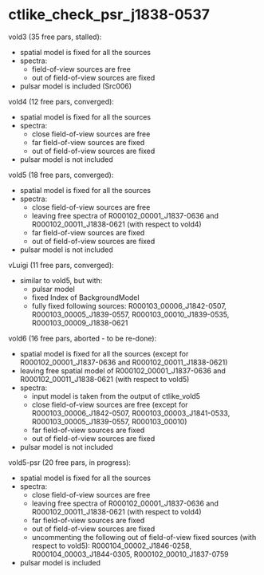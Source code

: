 # ctlike_check_psr_j1838-0537

vold3 (35 free pars, stalled):
- spatial model is fixed for all the sources
- spectra:
  - field-of-view sources are free
  - out of field-of-view sources are fixed
- pulsar model is included (Src006)

vold4 (12 free pars, converged): 
- spatial model is fixed for all the sources
- spectra:
  - close field-of-view sources are free
  - far field-of-view sources are fixed
  - out of field-of-view sources are fixed
- pulsar model is not included

vold5 (18 free pars, converged): 
- spatial model is fixed for all the sources
- spectra:
  - close field-of-view sources are free
  - leaving free spectra of R000102_00001_J1837-0636 and R000102_00011_J1838-0621 (with respect to vold4)
  - far field-of-view sources are fixed
  - out of field-of-view sources are fixed
- pulsar model is not included

vLuigi (11 free pars, converged):
- similar to vold5, but with:
  - pulsar model
  - fixed Index of BackgroundModel
  - fully fixed following sources: R000103_00006_J1842-0507, R000103_00005_J1839-0557, R000103_00010_J1839-0535, R000103_00009_J1838-0621

vold6 (16 free pars, aborted - to be re-done):
- spatial model is fixed for all the sources (except for R000102_00001_J1837-0636 and R000102_00011_J1838-0621)
- leaving free spatial model of R000102_00001_J1837-0636 and R000102_00011_J1838-0621 (with respect to vold5)
- spectra:
  - input model is taken from the output of ctlike_vold5
  - close field-of-view sources are free (except for R000103_00006_J1842-0507, R000103_00003_J1841-0533, R000103_00005_J1839-0557, R000103_00010)
  - far field-of-view sources are fixed
  - out of field-of-view sources are fixed
- pulsar model is not included

vold5-psr (20 free pars, in progress):
- spatial model is fixed for all the sources
- spectra:
  - close field-of-view sources are free
  - leaving free spectra of R000102_00001_J1837-0636 and R000102_00011_J1838-0621 (with respect to vold4)
  - far field-of-view sources are fixed
  - out of field-of-view sources are fixed
  - uncommenting the following out of field-of-view fixed sources (with respect to vold5): R000104_00002_J1846-0258, R000104_00003_J1844-0305, R000102_00010_J1837-0759
- pulsar model is included
